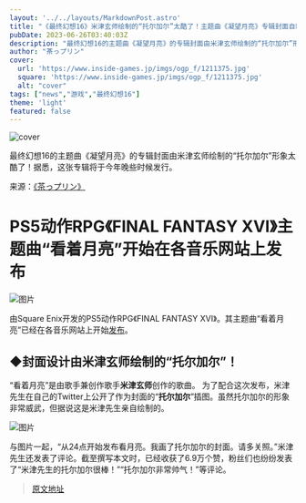 ```yaml
---
layout: '../../layouts/MarkdownPost.astro'
title: "《最终幻想16》米津玄师绘制的“托尔加尔”太酷了！主题曲《凝望月亮》专辑封面自制"
pubDate: 2023-06-26T03:40:03Z
description: "最终幻想16的主题曲《凝望月亮》的专辑封面由米津玄师绘制的“托尔加尔”形象太酷了！"
author: "茶っプリン"
cover:
  url: 'https://www.inside-games.jp/imgs/ogp_f/1211375.jpg'
  square: 'https://www.inside-games.jp/imgs/ogp_f/1211375.jpg'
  alt: "cover"
tags: ["news","游戏","最终幻想16"]
theme: 'light'
featured: false
---
```


![cover](https://www.inside-games.jp/imgs/ogp_f/1211375.jpg)

最终幻想16的主题曲《凝望月亮》的专辑封面由米津玄师绘制的“托尔加尔”形象太酷了！据悉，这张专辑将于今年晚些时候发行。

来源：<a href="/author/10181/recent/%E8%8C%B6%E3%81%A3%E3%83%97%E3%83%AA%E3%83%B3">《茶っプリン》</a>

# PS5动作RPG《FINAL FANTASY XVI》主题曲“看着月亮”开始在各音乐网站上发布

![图片](https://www.inside-games.jp/imgs/zoom/1211369.png)

由Square Enix开发的PS5动作RPG《FINAL FANTASY XVI》。其主题曲“看着月亮”已经在各音乐网站上开始<a target="_blank" rel="noopener noreferrer nofollow" href="https://lnk.to/TsukiWoMiteita">发布</a>。

## ◆封面设计由米津玄师绘制的“托尔加尔”！

“看着月亮”是由歌手兼创作歌手<b>米津玄师</b>创作的歌曲。 为了配合这次发布，米津先生在自己的Twitter上公开了作为封面的“<b>托尔加尔</b>”插图。虽然托尔加尔的形象非常威武，但据说这是米津先生亲自绘制的。

![图片](https://pbs.twimg.com/media/E7cJZJfVcAQTJZL?format=jpg&name=large)

与图片一起，“从24点开始发布看月亮。我画了托尔加尔的封面。请多关照。”米津先生还发表了评论。截至撰写本文时，已经收获了6.9万个赞，粉丝们也纷纷发表了“米津先生的托尔加尔很棒！”“托尔加尔非常帅气！”等评论。

>[原文地址](https://www.inside-games.jp/article/2023/06/26/146812.html)  